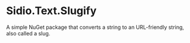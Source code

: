 # Sidio.Text.Slugify
A simple NuGet package that converts a string to an URL-friendly string, also called a slug.

